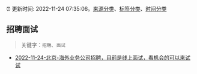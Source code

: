 :alarm_clock: 更新时间: 2022-11-24 07:35:06。[来源分类](../README.md)、[标签分类](../TAGS.md)、[时间分类](../TIMELINE.md)

## 招聘面试


> 关键字：`招聘`、`面试`



- [2022-11-24-北京-海外业务公司招聘，目前是线上面试，看机会的可以来试试](https://www.v2ex.com/t/897559) 